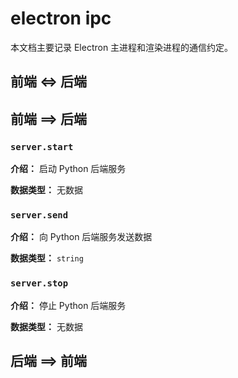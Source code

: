 # electron ipc

本文档主要记录 Electron 主进程和渲染进程的通信约定。

## 前端 <=> 后端

## 前端 ==> 后端

### `server.start`

**介绍：** 启动 Python 后端服务

**数据类型：** 无数据

### `server.send`

**介绍：** 向 Python 后端服务发送数据

**数据类型：** `string`

### `server.stop`

**介绍：** 停止 Python 后端服务

**数据类型：** 无数据

## 后端 ==> 前端
